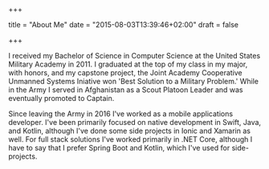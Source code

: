 +++


title = "About Me"
date = "2015-08-03T13:39:46+02:00"
draft = false

+++

I received my Bachelor of Science in Computer Science at the United States Military Academy 
in 2011. I graduated at the top of my class in my major, with honors, and my capstone project,
the Joint Academy Cooperative Unmanned Systems Iniative won 'Best Solution to a Military Problem.'  While
in the Army I served in Afghanistan as a Scout Platoon Leader and was eventually promoted to Captain.

Since leaving the Army in 2016 I've worked as a mobile applications developer. I've been primarily 
focused on native development in Swift, Java, and Kotlin, although I've done some side projects
in Ionic and Xamarin as well.  For full stack solutions I've worked primarily in .NET Core,
although I have to say that I prefer Spring Boot and Kotlin, which I've used for
side-projects.